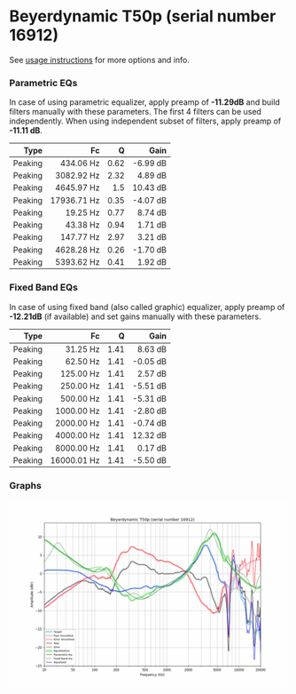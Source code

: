 # Beyerdynamic T50p (serial number 16912)
See [usage instructions](https://github.com/jaakkopasanen/AutoEq#usage) for more options and info.

### Parametric EQs
In case of using parametric equalizer, apply preamp of **-11.29dB** and build filters manually
with these parameters. The first 4 filters can be used independently.
When using independent subset of filters, apply preamp of **-11.11 dB**.

| Type    | Fc          |    Q | Gain     |
|--------:|------------:|-----:|---------:|
| Peaking | 434.06 Hz   | 0.62 | -6.99 dB |
| Peaking | 3082.92 Hz  | 2.32 | 4.89 dB  |
| Peaking | 4645.97 Hz  | 1.5  | 10.43 dB |
| Peaking | 17936.71 Hz | 0.35 | -4.07 dB |
| Peaking | 19.25 Hz    | 0.77 | 8.74 dB  |
| Peaking | 43.38 Hz    | 0.94 | 1.71 dB  |
| Peaking | 147.77 Hz   | 2.97 | 3.21 dB  |
| Peaking | 4628.28 Hz  | 0.26 | -1.70 dB |
| Peaking | 5393.62 Hz  | 0.41 | 1.92 dB  |

### Fixed Band EQs
In case of using fixed band (also called graphic) equalizer, apply preamp of **-12.21dB**
(if available) and set gains manually with these parameters.

| Type    | Fc          |    Q | Gain     |
|--------:|------------:|-----:|---------:|
| Peaking | 31.25 Hz    | 1.41 | 8.63 dB  |
| Peaking | 62.50 Hz    | 1.41 | -0.05 dB |
| Peaking | 125.00 Hz   | 1.41 | 2.57 dB  |
| Peaking | 250.00 Hz   | 1.41 | -5.51 dB |
| Peaking | 500.00 Hz   | 1.41 | -5.31 dB |
| Peaking | 1000.00 Hz  | 1.41 | -2.80 dB |
| Peaking | 2000.00 Hz  | 1.41 | -0.74 dB |
| Peaking | 4000.00 Hz  | 1.41 | 12.32 dB |
| Peaking | 8000.00 Hz  | 1.41 | 0.17 dB  |
| Peaking | 16000.01 Hz | 1.41 | -5.50 dB |

### Graphs
![](./Beyerdynamic%20T50p%20(serial%20number%2016912).png)
